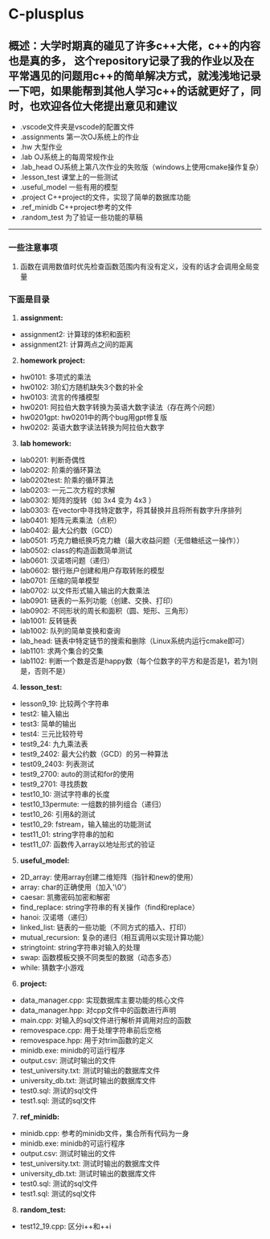 # C-plusplus

## 概述：大学时期真的碰见了许多c++大佬，c++的内容也是真的多， 这个repository记录了我的作业以及在平常遇见的问题用c++的简单解决方式，就浅浅地记录一下吧，如果能帮到其他人学习c++的话就更好了，同时，也欢迎各位大佬提出意见和建议

- .vscode文件夹是vscode的配置文件
- .assignments 第一次OJ系统上的作业
- .hw 大型作业
- .lab OJ系统上的每周常规作业
- .lab_head OJ系统上第八次作业的失败版（windows上使用cmake操作复杂）
- .lesson_test 课堂上的一些测试
- .useful_model 一些有用的模型
- .project C++project的文件，实现了简单的数据库功能
- .ref_minidb C++project参考的文件
- .random_test 为了验证一些功能的草稿

---

### 一些注意事项

1. 函数在调用数值时优先检查函数范围内有没有定义，没有的话才会调用全局变量

### 下面是目录

1. **assignment:**
- assignment2: 计算球的体积和面积
- assignment21: 计算两点之间的距离
2. **homework project:**
- hw0101: 多项式的乘法
- hw0102: 3阶幻方随机缺失3个数的补全
- hw0103: 流言的传播模型
- hw0201: 阿拉伯大数字转换为英语大数字读法（存在两个问题）
- hw0201gpt: hw0201中的两个bug用gpt修复版
- hw0202: 英语大数字读法转换为阿拉伯大数字
3. **lab homework:**
- lab0201: 判断奇偶性
- lab0202: 阶乘的循环算法
- lab0202test: 阶乘的循环算法
- lab0203: 一元二次方程的求解
- lab0302: 矩阵的旋转（如 3x4 变为 4x3 ）
- lab0303: 在vector中寻找特定数字，将其替换并且将所有数字升序排列
- lab0401: 矩阵元素乘法（点积）
- lab0402: 最大公约数（GCD）
- lab0501: 巧克力糖纸换巧克力糖（最大收益问题（无借糖纸这一操作））
- lab0502: class的构造函数简单测试
- lab0601: 汉诺塔问题（递归）
- lab0602: 银行账户创建和用户存取转账的模型
- lab0701: 压缩的简单模型
- lab0702: 以文件形式输入输出的大数乘法
- lab0901: 链表的一系列功能（创建、交换、打印）
- lab0902: 不同形状的周长和面积（圆、矩形、三角形）
- lab1001: 反转链表
- lab1002: 队列的简单变换和查询
- lab_head: 链表中特定链节的搜索和删除（Linux系统内运行cmake即可）
- lab1101: 求两个集合的交集
- lab1102: 判断一个数是否是happy数（每个位数字的平方和是否是1，若为1则是，否则不是）
4. **lesson_test:**
- lesson9_19: 比较两个字符串
- test2: 输入输出
- test3: 简单的输出
- test4: 三元比较符号
- test9_24: 九九乘法表
- test9_2402: 最大公约数（GCD）的另一种算法
- test09_2403: 列表测试
- test9_2700: auto的测试和for的使用
- test9_2701: 寻找质数
- test10_10: 测试字符串的长度
- test10_13permute: 一组数的排列组合（递归）
- test10_26: 引用&的测试
- test10_29: fstream，输入输出的功能测试
- test11_01: string字符串的加和
- test11_07: 函数传入array以地址形式的验证
5. **useful_model:**
- 2D_array: 使用array创建二维矩阵（指针和new的使用）
- array: char的正确使用（加入'\0'）
- caesar: 凯撒密码加密和解密
- find_replace: string字符串的有关操作（find和replace）
- hanoi: 汉诺塔（递归）
- linked_list: 链表的一些功能（不同方式的插入、打印）
- mutual_recursion: 复杂的递归（相互调用以实现计算功能）
- stringtoint: string字符串对输入的处理
- swap: 函数模板交换不同类型的数据（动态多态）
- while: 猜数字小游戏
6. **project:**
- data_manager.cpp: 实现数据库主要功能的核心文件
- data_manager.hpp: 对cpp文件中的函数进行声明
- main.cpp: 对输入的sql文件进行解析并调用对应的函数
- removespace.cpp: 用于处理字符串前后空格
- removespace.hpp: 用于对trim函数的定义
- minidb.exe: minidb的可运行程序
- output.csv: 测试时输出的文件
- test_university.txt: 测试时输出的数据库文件
- university_db.txt: 测试时输出的数据库文件
- test0.sql: 测试的sql文件
- test1.sql: 测试的sql文件
7. **ref_minidb:**
- minidb.cpp: 参考的minidb文件，集合所有代码为一身
- minidb.exe: minidb的可运行程序
- output.csv: 测试时输出的文件
- test_university.txt: 测试时输出的数据库文件
- university_db.txt: 测试时输出的数据库文件
- test0.sql: 测试的sql文件
- test1.sql: 测试的sql文件
8. **random_test:**
- test12_19.cpp: 区分i++和++i